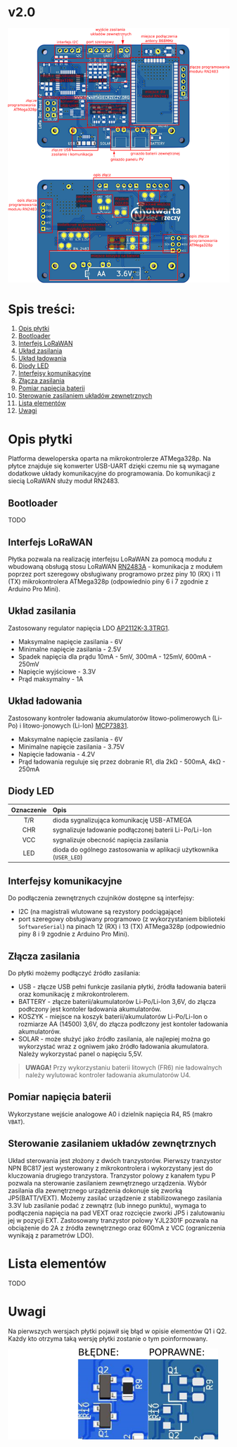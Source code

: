 # v2.0

![pcb overview](Media/pcb-overview.png)

# Spis treści:
1. [Opis płytki](#Opis-płytki)
2. [Bootloader](#Bootloader)
3. [Interfejs LoRaWAN](#Interfejs-LoRaWAN)
4. [Układ zasilania](#Układ-zasilania)
5. [Układ ładowania](#Układ-ładowania)
6. [Diody LED](#Diody-LED)
7. [Interfejsy komunikacyjne](#Interfejsy-komunikacyjne)
8. [Złącza zasilania](#Złącza-zasilania)
9. [Pomiar napięcia baterii](#Pomiar-napięcia-baterii)
10. [Sterowanie zasilaniem układów zewnętrznych](#Sterowanie-zasilaniem-układów-zewnętrznych)
11. [Lista elementów](#Lista-elementów)
12. [Uwagi](#Uwagi)

# Opis płytki
Platforma deweloperska oparta na mikrokontrolerze ATMega328p. Na płytce znajduje się konwerter USB-UART dzięki czemu nie są wymagane dodatkowe układy komunikacyjne do programowania.
Do komunikacji z siecią LoRaWAN służy moduł RN2483.

## Bootloader
TODO


## Interfejs LoRaWAN
Płytka pozwala na realizację interfejsu LoRaWAN za pomocą modułu z wbudowaną obsługą stosu LoRaWAN [RN2483A](https://www.microchip.com/wwwproducts/en/RN2483) - komunikacja z modułem poprzez port szeregowy obsługiwany programowo przez piny 10 (RX) i 11 (TX) mikrokontrolera ATMega328p (odpowiednio piny 6 i 7 zgodnie z Arduino Pro Mini).

## Układ zasilania
Zastosowany regulator napięcia LDO [AP2112K-3.3TRG1](https://cdn-shop.adafruit.com/product-files/2471/AP2112.pdf).
* Maksymalne napięcie zasilania - 6V
* Minimalne napięcie zasilania - 2.5V
* Spadek napięcia dla prądu 10mA - 5mV, 300mA - 125mV, 600mA - 250mV
* Napięcie wyjściowe - 3.3V
* Prąd maksymalny - 1A

## Układ ładowania
Zastosowany kontroler ładowania akumulatorów litowo-polimerowych (Li-Po) i litowo-jonowych (Li-Ion) [MCP73831](https://www.microchip.com/wwwproducts/en/en024903#additional-features).
* Maksymalne napięcie zasilania - 6V
* Minimalne napięcie zasilania - 3.75V
* Napięcie ładowania - 4.2V
* Prąd ładowania reguluje się przez dobranie R1, dla 2k&#x2126; - 500mA, 4k&#x2126; - 250mA

## Diody LED
|Oznaczenie|Opis|
|:--------:|:---|
|T/R|dioda sygnalizująca komunikację USB-ATMEGA|
|CHR|sygnalizuje ładowanie podłączonej baterii Li-Po/Li-Ion|
|VCC|sygnalizuje obecność napięcia zasilania|
|LED|dioda do ogólnego zastosowania w aplikacji użytkownika (`USER_LED`)|



## Interfejsy komunikacyjne
Do podłączenia zewnętrznych czujników dostępne są interfejsy:
* I2C (na magistrali wlutowane są rezystory podciągające)
* port szeregowy obsługiwany programowo (z wykorzystaniem biblioteki `SoftwareSerial`) na pinach 12 (RX) i 13 (TX) ATMega328p (odpowiednio piny 8 i 9 zgodnie z Arduino Pro Mini).

## Złącza zasilania
Do płytki możemy podłączyć źródło zasilania:
* USB - złącze USB pełni funkcje zasilania płytki, źródła ładowania baterii oraz komunikację z mikrokontrolerem.
* BATTERY - złącze baterii/akumulatorów Li-Po/Li-Ion 3,6V, do złącza podłczony jest kontoler ładowania akumulatorów.
* KOSZYK - miejsce na koszyk baterii/akumulatorów Li-Po/Li-Ion o rozmiarze AA (14500) 3,6V, do złącza podłczony jest kontoler ładowania akumulatorów.
* SOLAR - może służyć jako źródło zasilania, ale najlepiej można go wykorzystać wraz z ogniwem jako źródło ładowania akumulatora. Należy wykorzystać panel o napięciu 5,5V.

> **UWAGA!** Przy wykorzystaniu baterii litowych (FR6) nie ładowalnych należy wylutować kontroler ładowania akumulatorów U4.

## Pomiar napięcia baterii
Wykorzystane wejście analogowe A0 i dzielnik napięcia R4, R5 (makro `VBAT`).

## Sterowanie zasilaniem układów zewnętrznych
Układ sterowania jest złożony z dwóch tranzystorów. Pierwszy tranzystor NPN BC817 jest wysterowany z mikrokontrolera i wykorzystany jest do kluczowania drugiego tranzystora. Tranzystor polowy z kanałem typu P pozwala na sterowanie zasilaniem zewnętrznego urządzenia. Wybór zasilania dla zewnętrznego urządzenia dokonuje się zworką JP5(BATT/VEXT). Możemy zasilać urządzenie z stabilizowanego zasilania 3.3V lub zasilanie podać z zewnątrz (lub innego punktu), wymaga to podłączenia napięcia na pad VEXT oraz rozcięcie zworki JP5 i zalutowaniu jej w pozycji EXT. Zastosowany tranzystor polowy YJL2301F pozwala na obciążenie do 2A z źródła zewnętrznego oraz 600mA z VCC (ograniczenia wynikają z parametrów LDO). 

# Lista elementów
TODO

# Uwagi
Na pierwszych wersjach płytki pojawił się błąd w opisie elementów Q1 i Q2. Każdy kto otrzyma taką wersję płytki zostanie o tym poinformowany.

![Front Silk Update](Media/Q1Q2.png)